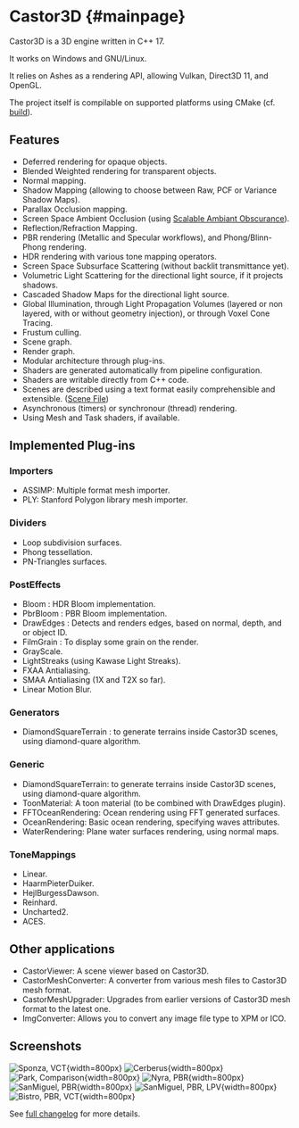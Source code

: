 Castor3D	{#mainpage}
========

Castor3D is a 3D engine written in C++ 17.

It works on Windows and GNU/Linux.

It relies on Ashes as a rendering API, allowing Vulkan, Direct3D 11, and OpenGL.

The project itself is compilable on supported platforms using CMake (cf. [build](Build-English.md)).

## Features

- Deferred rendering for opaque objects.
- Blended Weighted rendering for transparent objects.
- Normal mapping.
- Shadow Mapping (allowing to choose between Raw, PCF or Variance Shadow Maps).
- Parallax Occlusion mapping.
- Screen Space Ambient Occlusion (using [Scalable Ambiant Obscurance](https://casual-effects.com/research/McGuire2012SAO/index.html)).
- Reflection/Refraction Mapping.
- PBR rendering (Metallic and Specular workflows), and Phong/Blinn-Phong rendering.
- HDR rendering with various tone mapping operators.
- Screen Space Subsurface Scattering (without backlit transmittance yet).
- Volumetric Light Scattering for the directional light source, if it projects shadows.
- Cascaded Shadow Maps for the directional light source.
- Global Illumination, through Light Propagation Volumes (layered or non layered, with or without geometry injection), or through Voxel Cone Tracing.
- Frustum culling.
- Scene graph.
- Render graph.
- Modular architecture through plug-ins.
- Shaders are generated automatically from pipeline configuration.
- Shaders are writable directly from C++ code.
- Scenes are described using a text format easily comprehensible and extensible. ([Scene File](SceneFile-English.md))
- Asynchronous (timers) or synchronour (thread) rendering.
- Using Mesh and Task shaders, if available.

## Implemented Plug-ins

### Importers
- ASSIMP: Multiple format mesh importer.
- PLY: Stanford Polygon library mesh importer.

### Dividers
- Loop subdivision surfaces.
- Phong tessellation.
- PN-Triangles surfaces.

### PostEffects
- Bloom : HDR Bloom implementation.
- PbrBloom : PBR Bloom implementation.
- DrawEdges : Detects and renders edges, based on normal, depth, and or object ID.
- FilmGrain : To display some grain on the render.
- GrayScale.
- LightStreaks (using Kawase Light Streaks).
- FXAA Antialiasing.
- SMAA Antialiasing (1X and T2X so far).
- Linear Motion Blur.

### Generators
- DiamondSquareTerrain : to generate terrains inside Castor3D scenes, using diamond-quare algorithm.

### Generic
- DiamondSquareTerrain: to generate terrains inside Castor3D scenes, using diamond-quare algorithm.
- ToonMaterial: A toon material (to be combined with DrawEdges plugin).
- FFTOceanRendering: Ocean rendering using FFT generated surfaces.
- OceanRendering: Basic ocean rendering, specifying waves attributes.
- WaterRendering: Plane water surfaces rendering, using normal maps.

### ToneMappings
- Linear.
- HaarmPieterDuiker.
- HejlBurgessDawson.
- Reinhard.
- Uncharted2.
- ACES.

## Other applications

- CastorViewer: A scene viewer based on Castor3D.
- CastorMeshConverter: A converter from various mesh files to Castor3D mesh format.
- CastorMeshUpgrader: Upgrades from earlier versions of Castor3D mesh format to the latest one.
- ImgConverter: Allows you to convert any image file type to XPM or ICO.

## Screenshots

![Sponza, VCT](http://dragonjoker.github.io/Castor3D/img/Sponza-PBR-VCT-Small.png){width=800px}
![Cerberus](http://dragonjoker.github.io/Castor3D/img/Cerberus-PBR-Small.png){width=800px}
![Park, Comparison](http://dragonjoker.github.io/Castor3D/img/Park-Small.png){width=800px}
![Nyra, PBR](http://dragonjoker.github.io/Castor3D/img/Nyra-PBR-MR-Small.png){width=800px}
![SanMiguel, PBR](http://dragonjoker.github.io/Castor3D/img/SanMiguel-PBR-SG-Small.png){width=800px}
![SanMiguel, PBR, LPV](http://dragonjoker.github.io/Castor3D/img/SanMiguel-PBR-SG-LPV-Small.png){width=800px}
![Bistro, PBR, VCT](http://dragonjoker.github.io/Castor3D/img/Bistro-PBR-VCT-Small.png){width=800px}

See [full changelog](ChangeLog-English.md) for more details.
